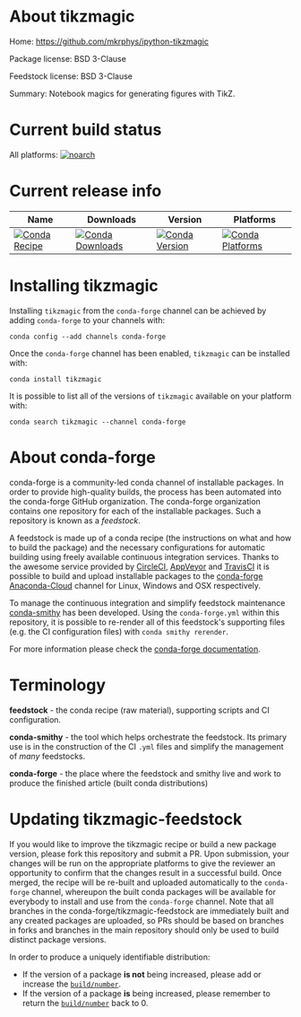 About tikzmagic
===============

Home: https://github.com/mkrphys/ipython-tikzmagic

Package license: BSD 3-Clause

Feedstock license: BSD 3-Clause

Summary: Notebook magics for generating figures with TikZ.



Current build status
====================

All platforms:
[![noarch](https://img.shields.io/circleci/project/github/conda-forge/tikzmagic-feedstock/master.svg?label=noarch)](https://circleci.com/gh/conda-forge/tikzmagic-feedstock)

Current release info
====================

| Name | Downloads | Version | Platforms |
| --- | --- | --- | --- |
| [![Conda Recipe](https://img.shields.io/badge/recipe-tikzmagic-green.svg)](https://anaconda.org/conda-forge/tikzmagic) | [![Conda Downloads](https://img.shields.io/conda/dn/conda-forge/tikzmagic.svg)](https://anaconda.org/conda-forge/tikzmagic) | [![Conda Version](https://img.shields.io/conda/vn/conda-forge/tikzmagic.svg)](https://anaconda.org/conda-forge/tikzmagic) | [![Conda Platforms](https://img.shields.io/conda/pn/conda-forge/tikzmagic.svg)](https://anaconda.org/conda-forge/tikzmagic) |

Installing tikzmagic
====================

Installing `tikzmagic` from the `conda-forge` channel can be achieved by adding `conda-forge` to your channels with:

```
conda config --add channels conda-forge
```

Once the `conda-forge` channel has been enabled, `tikzmagic` can be installed with:

```
conda install tikzmagic
```

It is possible to list all of the versions of `tikzmagic` available on your platform with:

```
conda search tikzmagic --channel conda-forge
```


About conda-forge
=================

conda-forge is a community-led conda channel of installable packages.
In order to provide high-quality builds, the process has been automated into the
conda-forge GitHub organization. The conda-forge organization contains one repository
for each of the installable packages. Such a repository is known as a *feedstock*.

A feedstock is made up of a conda recipe (the instructions on what and how to build
the package) and the necessary configurations for automatic building using freely
available continuous integration services. Thanks to the awesome service provided by
[CircleCI](https://circleci.com/), [AppVeyor](http://www.appveyor.com/)
and [TravisCI](https://travis-ci.org/) it is possible to build and upload installable
packages to the [conda-forge](https://anaconda.org/conda-forge)
[Anaconda-Cloud](http://docs.anaconda.org/) channel for Linux, Windows and OSX respectively.

To manage the continuous integration and simplify feedstock maintenance
[conda-smithy](http://github.com/conda-forge/conda-smithy) has been developed.
Using the ``conda-forge.yml`` within this repository, it is possible to re-render all of
this feedstock's supporting files (e.g. the CI configuration files) with ``conda smithy rerender``.

For more information please check the [conda-forge documentation](https://conda-forge.org/docs/).

Terminology
===========

**feedstock** - the conda recipe (raw material), supporting scripts and CI configuration.

**conda-smithy** - the tool which helps orchestrate the feedstock.
                   Its primary use is in the construction of the CI ``.yml`` files
                   and simplify the management of *many* feedstocks.

**conda-forge** - the place where the feedstock and smithy live and work to
                  produce the finished article (built conda distributions)


Updating tikzmagic-feedstock
============================

If you would like to improve the tikzmagic recipe or build a new
package version, please fork this repository and submit a PR. Upon submission,
your changes will be run on the appropriate platforms to give the reviewer an
opportunity to confirm that the changes result in a successful build. Once
merged, the recipe will be re-built and uploaded automatically to the
`conda-forge` channel, whereupon the built conda packages will be available for
everybody to install and use from the `conda-forge` channel.
Note that all branches in the conda-forge/tikzmagic-feedstock are
immediately built and any created packages are uploaded, so PRs should be based
on branches in forks and branches in the main repository should only be used to
build distinct package versions.

In order to produce a uniquely identifiable distribution:
 * If the version of a package **is not** being increased, please add or increase
   the [``build/number``](http://conda.pydata.org/docs/building/meta-yaml.html#build-number-and-string).
 * If the version of a package **is** being increased, please remember to return
   the [``build/number``](http://conda.pydata.org/docs/building/meta-yaml.html#build-number-and-string)
   back to 0.
